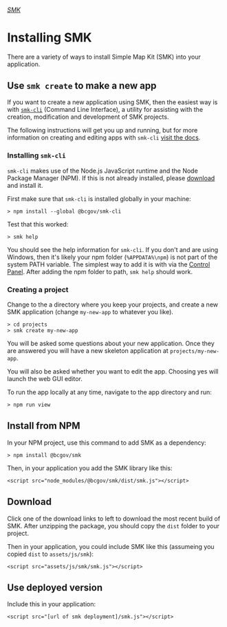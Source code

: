 ###### [SMK](..)

# Installing SMK

There are a variety of ways to install Simple Map Kit (SMK) into your application.

## Use `smk create` to make a new app

If you want to create a new application using SMK, then the easiest way is with [`smk-cli`](https://github.com/bcgov/smk-cli) (Command Line Interface), a utility for assisting with the creation, modification and development of SMK projects.

The following instructions will get you up and running, but for more information on creating and editing apps with `smk-cli` [visit the docs](https://bcgov.github.io/smk-cli/).

### Installing `smk-cli`

`smk-cli` makes use of the Node.js JavaScript runtime and the Node Package Manager (NPM). If this is not already installed, please [download](https://nodejs.org/en/download/) and install it.

First make sure that `smk-cli` is installed globally in your machine:

    > npm install --global @bcgov/smk-cli

Test that this worked:

    > smk help

You should see the help information for `smk-cli`. If you don't and are using Windows, then it's likely your npm folder (`%APPDATA%\npm`) is not part of the system PATH variable. The simplest way to add it is with via the [Control Panel](https://docs.oracle.com/en/database/oracle/machine-learning/oml4r/1.5.1/oread/creating-and-modifying-environment-variables-on-windows.html). After adding the npm folder to path, `smk help` should work.

### Creating a project
Change to the a directory where you keep your projects, and create a new SMK application (change `my-new-app` to whatever you like).

    > cd projects
    > smk create my-new-app

You will be asked some questions about your new application.
Once they are answered you will have a new skeleton application at `projects/my-new-app`.

You will also be asked whether you want to edit the app. Choosing yes will launch the web GUI editor.

To run the app locally at any time, navigate to the app directory and run:

    > npm run view

## Install from NPM

In your NPM project, use this command to add SMK as a dependency:

    > npm install @bcgov/smk

Then, in your application you add the SMK library like this:

    <script src="node_modules/@bcgov/smk/dist/smk.js"></script>


## Download

Click one of the download links to left to download the most recent build of SMK.
After unzipping the package, you should copy the `dist` folder to your project.

Then in your application, you could include SMK like this (assumeing you copied `dist` to `assets/js/smk`):

    <script src="assets/js/smk/smk.js"></script>


## Use deployed version

Include this in your application:

    <script src="[url of smk deployment]/smk.js"></script>


